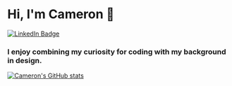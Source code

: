# Hi, I'm Cameron 👋

<div id="badges">
  <a href="[your-linkedin-URL](https://www.linkedin.com/in/cameronlee18/)">
    <img src="https://img.shields.io/badge/LinkedIn-blue?style=for-the-badge&logo=linkedin&logoColor=white" alt="LinkedIn Badge"/>
  </a>
</div>

### I enjoy combining my curiosity for coding with my background in design.

[![Cameron's GitHub stats](https://github-readme-stats.vercel.app/api?username=camdlee)](https://github.com/camdlee/github-readme-stats)


<!--
**camdlee/camdlee** is a ✨ _special_ ✨ repository because its `README.md` (this file) appears on your GitHub profile.

Here are some ideas to get you started:

- 🔭 I’m currently working on ...
- 🌱 I’m currently learning ...
- 👯 I’m looking to collaborate on ...
- 🤔 I’m looking for help with ...
- 💬 Ask me about ...
- 📫 How to reach me: ...
- 😄 Pronouns: ...
- ⚡ Fun fact: ...
-->
